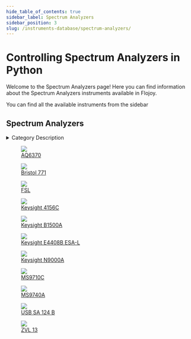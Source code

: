 ```yaml
--- 
hide_table_of_contents: true
sidebar_label: Spectrum Analyzers
sidebar_position: 3
slug: /instruments-database/spectrum-analyzers/
---
```


# Controlling Spectrum Analyzers in Python

Welcome to the Spectrum Analyzers page! Here you can find information about the Spectrum Analyzers instruments available in Flojoy.

You can find all the available instruments from the sidebar


## Spectrum Analyzers 

 <details> 
 <summary>Category Description</summary> 
 A spectrum analyzer measures the magnitude of an input signal versus frequency within the full frequency range of the instrument. The primary use is to measure the power of the spectrum of known and unknown signals. 
 </details> 

 <div className="flex flex-wrap" style={{ marginLeft: "-55px" }}>


<div className="p-4">

<a href="/instruments-database/spectrum-analyzers/yokogawa/aq6370">
<figure style={{ width: "200px", height: "200px", objectFit: "scale-down", marginRight: "15px" }}>
<img src="https://res.cloudinary.com/dhopxs1y3/image/upload/w_600,q_auto,f_auto/e_bgremoval/v1692395119/Instruments/Spectrum%20Analyzers/AQ6370/file.jpg" style={{ width: "200px", height: "200px", objectFit: "scale-down", marginRight: "15px" }} />
<figcaption>AQ6370</figcaption>
</figure>
</a></div>


<div className="p-4">

<a href="/instruments-database/spectrum-analyzers/bristol/bristol-771">
<figure style={{ width: "200px", height: "200px", objectFit: "scale-down", marginRight: "15px" }}>
<img src="https://res.cloudinary.com/dhopxs1y3/image/upload/w_600,q_auto,f_auto/e_bgremoval/v1692395133/Instruments/Spectrum%20Analyzers/Bristol-771/file.jpg" style={{ width: "200px", height: "200px", objectFit: "scale-down", marginRight: "15px" }} />
<figcaption>Bristol 771 </figcaption>
</figure>
</a></div>


<div className="p-4">

<a href="/instruments-database/spectrum-analyzers/rohdes-schwarz/fsl">
<figure style={{ width: "200px", height: "200px", objectFit: "scale-down", marginRight: "15px" }}>
<img src="https://res.cloudinary.com/dhopxs1y3/image/upload/w_600,q_auto,f_auto/e_bgremoval/v1692395190/Instruments/Spectrum%20Analyzers/FSL/file.jpg" style={{ width: "200px", height: "200px", objectFit: "scale-down", marginRight: "15px" }} />
<figcaption>FSL</figcaption>
</figure>
</a></div>


<div className="p-4">

<a href="/instruments-database/spectrum-analyzers/agilent/keysight-4156c">
<figure style={{ width: "200px", height: "200px", objectFit: "scale-down", marginRight: "15px" }}>
<img src="https://res.cloudinary.com/dhopxs1y3/image/upload/w_600,q_auto,f_auto/e_bgremoval/v1692395170/Instruments/Spectrum%20Analyzers/Keysight-4156C/file.jpg" style={{ width: "200px", height: "200px", objectFit: "scale-down", marginRight: "15px" }} />
<figcaption>Keysight 4156C</figcaption>
</figure>
</a></div>


<div className="p-4">

<a href="/instruments-database/spectrum-analyzers/keysight/keysight-b1500a">
<figure style={{ width: "200px", height: "200px", objectFit: "scale-down", marginRight: "15px" }}>
<img src="https://res.cloudinary.com/dhopxs1y3/image/upload/w_600,q_auto,f_auto/e_bgremoval/v1692815185/Instruments/Spectrum%20Analyzers/Keysight-B1500A/file.jpg" style={{ width: "200px", height: "200px", objectFit: "scale-down", marginRight: "15px" }} />
<figcaption>Keysight B1500A</figcaption>
</figure>
</a></div>


<div className="p-4">

<a href="/instruments-database/spectrum-analyzers/agilent/keysight-e4408b-esa-l">
<figure style={{ width: "200px", height: "200px", objectFit: "scale-down", marginRight: "15px" }}>
<img src="https://res.cloudinary.com/dhopxs1y3/image/upload/w_600,q_auto,f_auto/e_bgremoval/v1692639241/Instruments/Spectrum%20Analyzers/Keysight-E4408B-ESA-L/file.jpg" style={{ width: "200px", height: "200px", objectFit: "scale-down", marginRight: "15px" }} />
<figcaption>Keysight E4408B ESA-L</figcaption>
</figure>
</a></div>


<div className="p-4">

<a href="/instruments-database/spectrum-analyzers/agilent/keysight-n9000a">
<figure style={{ width: "200px", height: "200px", objectFit: "scale-down", marginRight: "15px" }}>
<img src="https://res.cloudinary.com/dhopxs1y3/image/upload/w_600,q_auto,f_auto/e_bgremoval/v1692639275/Instruments/Spectrum%20Analyzers/Keysight-N9000A/file.jpg" style={{ width: "200px", height: "200px", objectFit: "scale-down", marginRight: "15px" }} />
<figcaption>Keysight N9000A</figcaption>
</figure>
</a></div>


<div className="p-4">

<a href="/instruments-database/spectrum-analyzers/anritsu/ms9710c">
<figure style={{ width: "200px", height: "200px", objectFit: "scale-down", marginRight: "15px" }}>
<img src="https://res.cloudinary.com/dhopxs1y3/image/upload/w_600,q_auto,f_auto/e_bgremoval/v1692395177/Instruments/Spectrum%20Analyzers/MS9710C/file.jpg" style={{ width: "200px", height: "200px", objectFit: "scale-down", marginRight: "15px" }} />
<figcaption>MS9710C</figcaption>
</figure>
</a></div>


<div className="p-4">

<a href="/instruments-database/spectrum-analyzers/anritsu/ms9740a">
<figure style={{ width: "200px", height: "200px", objectFit: "scale-down", marginRight: "15px" }}>
<img src="https://res.cloudinary.com/dhopxs1y3/image/upload/w_600,q_auto,f_auto/e_bgremoval/v1692395178/Instruments/Spectrum%20Analyzers/MS9740A/file.jpg" style={{ width: "200px", height: "200px", objectFit: "scale-down", marginRight: "15px" }} />
<figcaption>MS9740A</figcaption>
</figure>
</a></div>


<div className="p-4">

<a href="/instruments-database/spectrum-analyzers/signal-hound/usb-sa-124-b">
<figure style={{ width: "200px", height: "200px", objectFit: "scale-down", marginRight: "15px" }}>
<img src="https://res.cloudinary.com/dhopxs1y3/image/upload/w_600,q_auto,f_auto/e_bgremoval/v1692395695/Instruments/Spectrum%20Analyzers/USB-SA-124-B/file.jpg" style={{ width: "200px", height: "200px", objectFit: "scale-down", marginRight: "15px" }} />
<figcaption>USB SA 124 B</figcaption>
</figure>
</a></div>


<div className="p-4">

<a href="/instruments-database/spectrum-analyzers/rohdes-schwarz/zvl-13">
<figure style={{ width: "200px", height: "200px", objectFit: "scale-down", marginRight: "15px" }}>
<img src="https://res.cloudinary.com/dhopxs1y3/image/upload/w_600,q_auto,f_auto/e_bgremoval/v1692395810/Instruments/Spectrum%20Analyzers/ZVL-13/file.jpg" style={{ width: "200px", height: "200px", objectFit: "scale-down", marginRight: "15px" }} />
<figcaption>ZVL 13</figcaption>
</figure>
</a></div>
</div>
